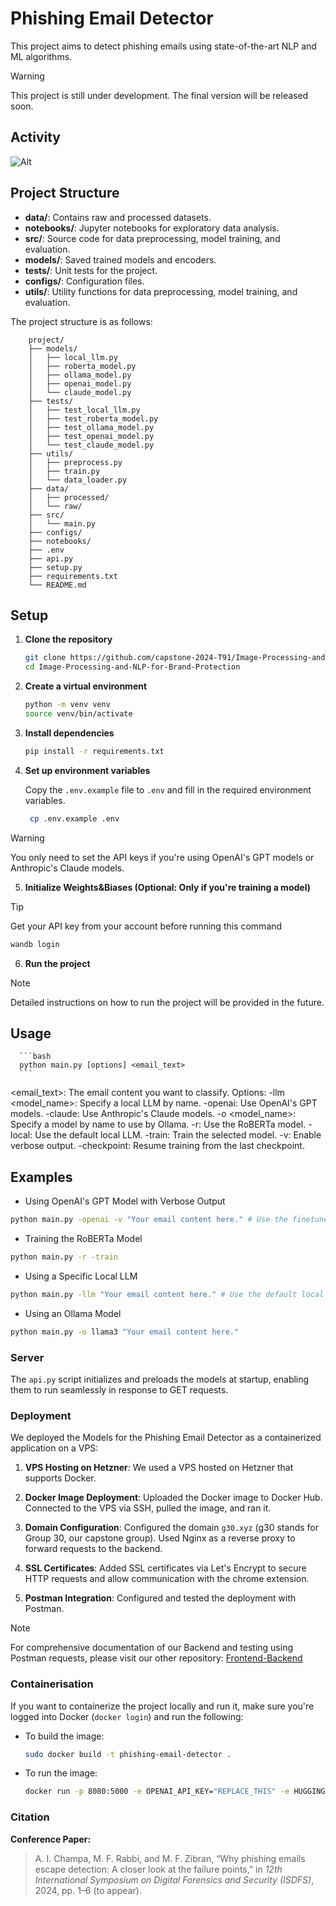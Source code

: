 # Phishing Email Detector

This project aims to detect phishing emails using state-of-the-art NLP and ML algorithms.

> [!WARNING]
> This project is still under development. The final version will be released soon.

## Activity
![Alt](https://repobeats.axiom.co/api/embed/7c2df6ed93e5ada0c509e26d03271ba306db4557.svg "Repobeats analytics image")

## Project Structure

- **data/**: Contains raw and processed datasets.
- **notebooks/**: Jupyter notebooks for exploratory data analysis.
- **src/**: Source code for data preprocessing, model training, and evaluation.
- **models/**: Saved trained models and encoders.
- **tests/**: Unit tests for the project.
- **configs/**: Configuration files.
- **utils/**: Utility functions for data preprocessing, model training, and evaluation.

The project structure is as follows:
```
    project/
    ├── models/
    │   ├── local_llm.py
    │   ├── roberta_model.py
    │   ├── ollama_model.py
    │   ├── openai_model.py
    │   └── claude_model.py
    ├── tests/
    │   ├── test_local_llm.py
    │   ├── test_roberta_model.py
    │   ├── test_ollama_model.py
    │   ├── test_openai_model.py
    │   └── test_claude_model.py
    ├── utils/
    │   ├── preprocess.py
    │   ├── train.py
    │   └── data_loader.py
    ├── data/
    │   ├── processed/
    │   └── raw/
    ├── src/
    │   └── main.py
    ├── configs/
    ├── notebooks/
    ├── .env
    ├── api.py
    ├── setup.py
    ├── requirements.txt
    └── README.md
```

## Setup

1. **Clone the repository**

   ```bash
   git clone https://github.com/capstone-2024-T91/Image-Processing-and-NLP-for-Brand-Protection.git
   cd Image-Processing-and-NLP-for-Brand-Protection
   ```

2. **Create a virtual environment**

   ```bash
   python -m venv venv
   source venv/bin/activate
   ```

3. **Install dependencies**

   ```bash
   pip install -r requirements.txt
   ```

4. **Set up environment variables**

   Copy the `.env.example` file to `.env` and fill in the required environment variables.

   ```bash
    cp .env.example .env
    ```
> [!WARNING]
> You only need to set the API keys if you're using OpenAI's GPT models or Anthropic's Claude models.

5. **Initialize Weights&Biases (Optional: Only if you're training a model)**

> [!TIP]
> Get your API key from your account before running this command

   ```bash
   wandb login
   ```

6. **Run the project**

> [!NOTE]
> Detailed instructions on how to run the project will be provided in the future.

   ## Usage

      ```bash
      python main.py [options] <email_text>
      ```

   <email_text>: The email content you want to classify.
   Options:
      -llm <model_name>: Specify a local LLM by name.
      -openai: Use OpenAI's GPT models.
      -claude: Use Anthropic's Claude models.
      -o <model_name>: Specify a model by name to use by Ollama.
      -r: Use the RoBERTa model.
      -local: Use the default local LLM.
      -train: Train the selected model.
      -v: Enable verbose output.
      -checkpoint: Resume training from the last checkpoint.

   ## Examples

   - Using OpenAI's GPT Model with Verbose Output

   ```bash
   python main.py -openai -v "Your email content here." # Use the finetuned OpenAI's gpt4o-mini model
   ```

   - Training the RoBERTa Model

   ```bash
   python main.py -r -train
   ```

   - Using a Specific Local LLM

   ```bash
   python main.py -llm "Your email content here." # Use the default local LLM (distilbert-base-uncased-finetuned)
   ```

   - Using an Ollama Model

   ```bash
   python main.py -o llama3 "Your email content here."
   ```

### Server

The `api.py` script initializes and preloads the models at startup, enabling them to run seamlessly in response to GET requests.

### Deployment

We deployed the Models for the Phishing Email Detector as a containerized application on a VPS:

1. **VPS Hosting on Hetzner**: We used a VPS hosted on Hetzner that supports Docker.

2. **Docker Image Deployment**: Uploaded the Docker image to Docker Hub.  Connected to the VPS via SSH, pulled the image, and ran it.

3. **Domain Configuration**: Configured the domain `g30.xyz` (g30 stands for Group 30, our capstone group). Used Nginx as a reverse proxy to forward requests to the backend.

4. **SSL Certificates**: Added SSL certificates via Let's Encrypt to secure HTTP requests and allow communication with the chrome extension.

5. **Postman Integration**:
   Configured and tested the deployment with Postman.
> [!NOTE]
> For comprehensive documentation of our Backend and testing using Postman requests, please visit our other repository: [Frontend-Backend](https://github.com/capstone-2024-T91/Frontend-Backend)

### Containerisation

If you want to containerize the project locally and run it, make sure you're logged into Docker (`docker login`) and run the following:

- To build the image:
  ```bash
  sudo docker build -t phishing-email-detector .
  ```
- To run the image:
  ```bash
  docker run -p 8080:5000 -e OPENAI_API_KEY="REPLACE_THIS" -e HUGGINGFACE_ACCESS_TOKEN="REPLACE_THIS" -e ANTHROPIC_API_KEY="REPLACE_THIS"  phishing-email-detector
  ```
  



### **Citation**

**Conference Paper:**
> A. I. Champa, M. F. Rabbi, and M. F. Zibran, “Why phishing emails escape detection: A closer look at the failure points,” in *12th International Symposium on Digital Forensics and Security (ISDFS)*, 2024, pp. 1–6 (to appear).


